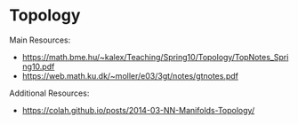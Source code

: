 # Topology

Main Resources:
* https://math.bme.hu/~kalex/Teaching/Spring10/Topology/TopNotes_Spring10.pdf
* https://web.math.ku.dk/~moller/e03/3gt/notes/gtnotes.pdf

Additional Resources:
* https://colah.github.io/posts/2014-03-NN-Manifolds-Topology/